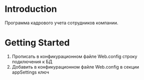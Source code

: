 # Introduction
 Программа кадрового учета сотрудников компании.

# Getting Started
1.	Прописать в конфикурационном файле Web.config строку подключения к БД
2.  Добавить в конфикурационном файле Web.config в секции appSettings ключ <add key="ReportViewerPath" value="http://localhost/ReportServer_SQLEXPRESS/Pages/ReportViewer.aspx"/>
